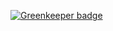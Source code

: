 

[![Greenkeeper badge](https://badges.greenkeeper.io/atom-haskell/atom-haskell-utils.svg)](https://greenkeeper.io/)